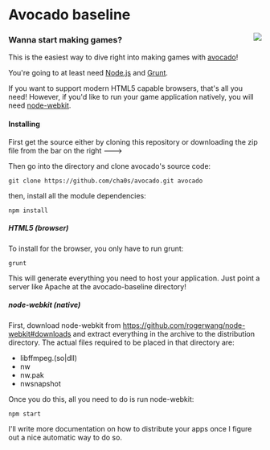 # Avocado baseline

<img align="right" src="https://raw.github.com/cha0s/avocado/master/logo.png">

### Wanna start making games?

This is the easiest way to dive right into making games with
[avocado](https://github.com/cha0s/avocado)!

You're going to at least need [Node.js](http://nodejs.org/) and
[Grunt](http://gruntjs.com/).

If you want to support modern HTML5 capable browsers, that's all you need!
However, if you'd like to run your game application natively, you will need
[node-webkit](https://github.com/rogerwang/node-webkit).

#### Installing

First get the source either by cloning this repository or downloading the zip
file from the bar on the right --->

Then go into the directory and clone avocado's source code:

`git clone https://github.com/cha0s/avocado.git avocado`

then, install all the module dependencies:

`npm install`

##### HTML5 (browser)

To install for the browser, you only have to run grunt:

`grunt`

This will generate everything you need to host your application. Just point
a server like Apache at the avocado-baseline directory!

##### node-webkit (native)

First, download node-webkit from
https://github.com/rogerwang/node-webkit#downloads and extract everything in
the archive to the distribution directory. The actual files required to be
placed in that directory are:

* libffmpeg.(so|dll)
* nw
* nw.pak
* nwsnapshot

Once you do this, all you need to do is run node-webkit:

`npm start`

I'll write more documentation on how to distribute your apps once I figure out
a nice automatic way to do so.
